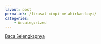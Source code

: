```yaml
---
layout: post
permalink: /firasat-mimpi-melahirkan-bayi/
categories:
    - Uncategorized
---
```


[Baca Selengkapnya](/03)